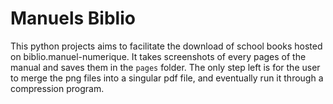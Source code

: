 # Manuels Biblio
This python projects aims to facilitate the download of school books hosted on biblio.manuel-numerique.
It takes screenshots of every pages of the manual and saves them in the `pages` folder.
The only step left is for the user to merge the png files into a singular pdf file, and eventually run it through a compression program.
